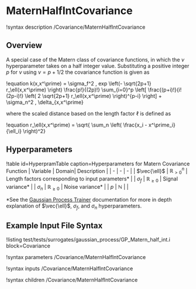 # MaternHalfIntCovariance

!syntax description /Covariance/MaternHalfIntCovariance

## Overview

A special case of the Matern class of covariance functions, in which the $\nu$ hyperparameter takes on a half integer value. Substituting a positive integer $p$ for $\nu$ using $\nu = p + 1/2$ the covariance function is given as

!equation
k(x,x^\prime) = \sigma_f^2 \, exp \left(- \sqrt{2p+1} r_\ell(x,x^\prime) \right) \frac{p!}{(2p)!} \sum_{i=0}^p \left[ \frac{(p+i)!}{i! (2p-i)!} \left( 2 \sqrt{2p+1} r_\ell(x,x^\prime) \right)^{p-i}  \right]   + \sigma_n^2 \, \delta_{x,x^\prime}

where the scaled distance based on the length factor $\ell$ is defined as

!equation
r_\ell(x,x^\prime) = \sqrt{ \sum_n \left( \frac{x_i - x^\prime_i}{\ell_i} \right)^2}

## Hyperparameters

!table id=HyperpramTable caption=Hyperparameters for Matern Covariance Function
| Variable | Domain| Description |
| - | - | - |
| $\vec{\ell}$ | $\mathbb{R}_{>0}^n$ | Length factors corresponding to input parameters\* |
| $\sigma_f$ | $\mathbb{R}_{\geq 0}$ | Signal variance\* |
| $\sigma_n$ | $\mathbb{R}_{\geq 0}$ | Noise variance\* |
| $p$ | $\mathbb{N}$ |  |

\*See the [Gaussian Process Trainer](GaussianProcessTrainer.md) documentation for more in depth explanation of $\vec{\ell}$, $\sigma_f$, and $\sigma_n$ hyperparameters.

## Example Input File Syntax

!listing test/tests/surrogates/gaussian_process/GP_Matern_half_int.i block=Covariance

!syntax parameters /Covariance/MaternHalfIntCovariance

!syntax inputs /Covariance/MaternHalfIntCovariance

!syntax children /Covariance/MaternHalfIntCovariance
